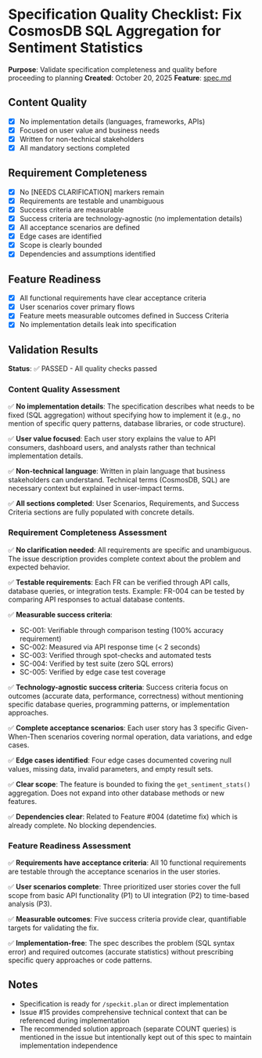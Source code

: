 # Specification Quality Checklist: Fix CosmosDB SQL Aggregation for Sentiment Statistics

**Purpose**: Validate specification completeness and quality before proceeding to planning
**Created**: October 20, 2025
**Feature**: [spec.md](../spec.md)

## Content Quality

- [x] No implementation details (languages, frameworks, APIs)
- [x] Focused on user value and business needs
- [x] Written for non-technical stakeholders
- [x] All mandatory sections completed

## Requirement Completeness

- [x] No [NEEDS CLARIFICATION] markers remain
- [x] Requirements are testable and unambiguous
- [x] Success criteria are measurable
- [x] Success criteria are technology-agnostic (no implementation details)
- [x] All acceptance scenarios are defined
- [x] Edge cases are identified
- [x] Scope is clearly bounded
- [x] Dependencies and assumptions identified

## Feature Readiness

- [x] All functional requirements have clear acceptance criteria
- [x] User scenarios cover primary flows
- [x] Feature meets measurable outcomes defined in Success Criteria
- [x] No implementation details leak into specification

## Validation Results

**Status**: ✅ PASSED - All quality checks passed

### Content Quality Assessment

✅ **No implementation details**: The specification describes what needs to be fixed (SQL aggregation) without specifying how to implement it (e.g., no mention of specific query patterns, database libraries, or code structure).

✅ **User value focused**: Each user story explains the value to API consumers, dashboard users, and analysts rather than technical implementation details.

✅ **Non-technical language**: Written in plain language that business stakeholders can understand. Technical terms (CosmosDB, SQL) are necessary context but explained in user-impact terms.

✅ **All sections completed**: User Scenarios, Requirements, and Success Criteria sections are fully populated with concrete details.

### Requirement Completeness Assessment

✅ **No clarification needed**: All requirements are specific and unambiguous. The issue description provides complete context about the problem and expected behavior.

✅ **Testable requirements**: Each FR can be verified through API calls, database queries, or integration tests. Example: FR-004 can be tested by comparing API responses to actual database contents.

✅ **Measurable success criteria**:

- SC-001: Verifiable through comparison testing (100% accuracy requirement)
- SC-002: Measured via API response time (< 2 seconds)
- SC-003: Verified through spot-checks and automated tests
- SC-004: Verified by test suite (zero SQL errors)
- SC-005: Verified by edge case test coverage

✅ **Technology-agnostic success criteria**: Success criteria focus on outcomes (accurate data, performance, correctness) without mentioning specific database queries, programming patterns, or implementation approaches.

✅ **Complete acceptance scenarios**: Each user story has 3 specific Given-When-Then scenarios covering normal operation, data variations, and edge cases.

✅ **Edge cases identified**: Four edge cases documented covering null values, missing data, invalid parameters, and empty result sets.

✅ **Clear scope**: The feature is bounded to fixing the `get_sentiment_stats()` aggregation. Does not expand into other database methods or new features.

✅ **Dependencies clear**: Related to Feature #004 (datetime fix) which is already complete. No blocking dependencies.

### Feature Readiness Assessment

✅ **Requirements have acceptance criteria**: All 10 functional requirements are testable through the acceptance scenarios in the user stories.

✅ **User scenarios complete**: Three prioritized user stories cover the full scope from basic API functionality (P1) to UI integration (P2) to time-based analysis (P3).

✅ **Measurable outcomes**: Five success criteria provide clear, quantifiable targets for validating the fix.

✅ **Implementation-free**: The spec describes the problem (SQL syntax error) and required outcomes (accurate statistics) without prescribing specific query approaches or code patterns.

## Notes

- Specification is ready for `/speckit.plan` or direct implementation
- Issue #15 provides comprehensive technical context that can be referenced during implementation
- The recommended solution approach (separate COUNT queries) is mentioned in the issue but intentionally kept out of this spec to maintain implementation independence
